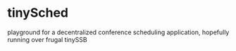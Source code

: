 # tinySched
playground for a decentralized conference scheduling application, hopefully running over frugal tinySSB
